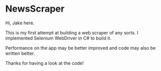 # NewsScraper
 

Hi, Jake here.

This is my first attempt at building a web scraper of any sorts.
I implemented Selenium WebDriver in C# to build it.

Performance on the app may be better improved and code may also be written better.

Thanks for having a look at the code!
